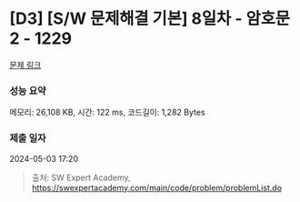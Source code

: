 # [D3] [S/W 문제해결 기본] 8일차 - 암호문2 - 1229 

[문제 링크](https://swexpertacademy.com/main/code/problem/problemDetail.do?contestProbId=AV14yIsqAHYCFAYD) 

### 성능 요약

메모리: 26,108 KB, 시간: 122 ms, 코드길이: 1,282 Bytes

### 제출 일자

2024-05-03 17:20



> 출처: SW Expert Academy, https://swexpertacademy.com/main/code/problem/problemList.do